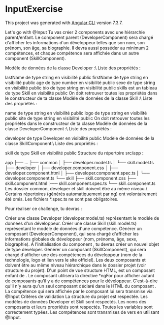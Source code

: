 # InputExercise

This project was generated with [Angular CLI](https://github.com/angular/angular-cli) version 7.3.7.

Let's go with @Input
Tu vas créer 2 components avec une hiérarchie parent/enfant. Le component parent (DeveloperComponent) sera chargé d'afficher les informations d'un développeur telles que son nom, son prénom, son âge, sa biographie. Il devra aussi posséder au minimum 2 compétences, et chaque compétence sera affichée dans un autre component (SkillComponent).

Modèle de données de la classe Developer :\ Liste des propriétés :

lastName de type string en visibilité public
firstName de type string en visibilité public
age de type number en visibilité public
sexe de type string en visibilité public
bio de type string en visibilité public
skills est un tableau de type Skill en visibilité public
On doit retrouver toutes les propriétés dans le constructeur de ta classe
Modèle de données de la classe Skill :\ Liste des propriétés :

name de type string en visibilité public
logo de type string en visibilité public
site de type string en visibilité public
On doit retrouver toutes les propriétés dans le constructeur de ta classe
Modèle de données de la classe DeveloperComponent :\ Liste des propriétés :

developer de type Developer en visibilité public
Modèle de données de la classe SkillComponent:\ Liste des propriétés :

skill de type Skill en visibilité public
Structure du répertoire src/app :

app
├── ...
├── common
│   ├── developer.model.ts
│   └── skill.model.ts
├── developer
│   ├── developer.component.css
│   ├── developer.component.html
│   ├── developer.component.spec.ts
│   └── developer.component.ts
└── skill
    ├── skill.component.css
    ├── skill.component.html
    ├── skill.component.spec.ts
    └── skill.component.ts
Les dossier common, developer et skill doivent être au même niveau.\ Certains répertoires (générés automatiquement par ng) ont volontairement été omis. Les fichiers *.spec.ts ne sont pas obligatoires.

Pour réaliser ce challenge, tu devras :

Créer une classe Developer (developer.model.ts) représentant le modèle de données d'un développeur.
Créer une classe Skill (skill.model.ts) représentant le modèle de données d'une compétence.
Générer un composant <app-developer> (DeveloperComponent), qui sera chargé d'afficher les informations globales du développeur (nom, prénoms, âge, sexe, biographie).
A l'initialisation du component <app-developer>, tu devras créer un nouvel objet de type developer.
Générer un composant <app-skill> (SkillComponent), qui sera chargé d'afficher une des compétences du développeur (nom de la technologie, logo et lien vers le site officiel).
Les deux composants <app-developer> et <app-skill> doivent être au même niveau hiérarchique dans le dossier projet (voir structure du projet).
D'un point de vue structure HTML, <app-skill> est un composant enfant de <app-developer>.
Le composant <app-developer> utilisera la directive *ngFor pour afficher autant de composants <app-skill> qu'il y a de compétences pour le développeur. C'est-à-dire qu'il n'y aura qu'un seul composant <app-skill> déclaré dans le HTML du composant <app-developer>.
La compétence qui sera affichée par le composant <app-skill> lui sera transmise via @Input
Critères de validation
La structure du projet est respectée.
Les modèles de données Developer et Skill sont respectés.
Les noms des composants et leurs propriétés sont respectés.
Toutes les variables sont correctement typées.
Les compétences sont transmises de <app-developer> vers <app-skill> en utilisant @Input.
